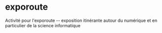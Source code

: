 # exporoute
Activité pour l'exporoute -- exposition itinérante autour du numérique et en particulier de la science informatique
